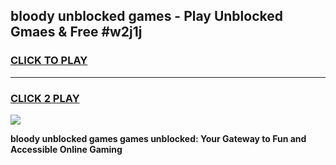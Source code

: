 
## bloody unblocked games - Play Unblocked Gmaes & Free #w2j1j
<h3>
<a href="https://premium.freeplayer.one?title=bloody_unblocked_games&ref=01M">CLICK TO PLAY</a></h3>
<hr>

<h3>
<a href="https://premium.freeplayer.one?title=bloody_unblocked_games&ref=01M">CLICK 2 PLAY</a>
  
</h3>

<a href="https://premium.freeplayer.one?title=bloody_unblocked_games&ref=01M"><img src="https://clearcache.store/games.png"></a>


**bloody unblocked games games unblocked: Your Gateway to Fun and Accessible Online Gaming**
